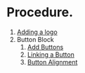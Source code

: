 # Procedure.

1. [Adding a logo ](procedures/adding_logo.md)
2. Button Block
    1. [Add Buttons ](procedures/adding_button.md)
    2. [Linking a Button ](procedures/linking_button.md)
    3. [Button Alignment ](procedures/button_alignment.md)
